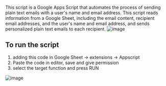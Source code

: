 This script is a Google Apps Script that automates the process of sending plain text emails with a user's name and email address. This script reads information from a Google Sheet, including the email content, recipient email addresses, and the user's name and email address, and sends personalized plain text emails to each recipient.
![image](https://user-images.githubusercontent.com/5538753/221514230-c844ecf1-6dc4-4b75-8773-fe9fd66305c0.png)


## To run the script
1. adding this code in Google Sheet -> extensions -> Appscript
2. Paste the code in editor, save and give permission
3. select the target function and press RUN

![image](https://user-images.githubusercontent.com/5538753/221506476-aa8d9eb9-1dcd-4257-a03d-330199bfc3bd.png)
